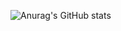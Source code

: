 ![Anurag's GitHub stats](https://github-readme-stats.vercel.app/api?username=Gocha64&show_icons=true&theme=radical)